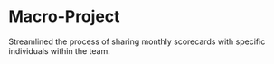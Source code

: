 # Macro-Project
Streamlined the process of sharing monthly scorecards with specific individuals within the team.
